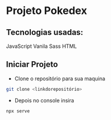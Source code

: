 # Projeto Pokedex

## Tecnologias usadas:
JavaScript Vanila
Sass
HTML

## Iniciar Projeto
- Clone o repositório para sua maquina 
```bash
git clone <linkdorepositório>
```
- Depois no console insira
```bash
npx serve
```
